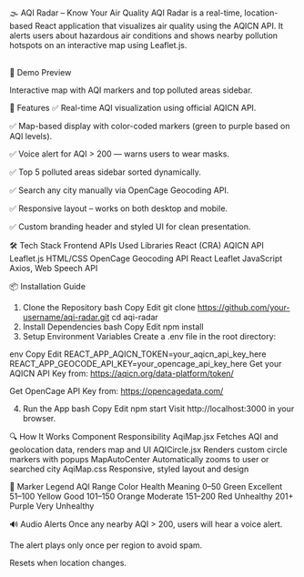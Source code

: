 🌫️ AQI Radar – Know Your Air Quality
AQI Radar is a real-time, location-based React application that visualizes air quality using the AQICN API. It alerts users about hazardous air conditions and shows nearby pollution hotspots on an interactive map using Leaflet.js.

<br>
📸 Demo Preview

Interactive map with AQI markers and top polluted areas sidebar.

🚀 Features
✅ Real-time AQI visualization using official AQICN API.

✅ Map-based display with color-coded markers (green to purple based on AQI levels).

✅ Voice alert for AQI > 200 — warns users to wear masks.

✅ Top 5 polluted areas sidebar sorted dynamically.

✅ Search any city manually via OpenCage Geocoding API.

✅ Responsive layout – works on both desktop and mobile.

✅ Custom branding header and styled UI for clean presentation.

🛠️ Tech Stack
Frontend	APIs Used	Libraries
React (CRA)	AQICN API	Leaflet.js
HTML/CSS	OpenCage Geocoding API	React Leaflet
JavaScript		Axios, Web Speech API

📦 Installation Guide
1. Clone the Repository
bash
Copy
Edit
git clone https://github.com/your-username/aqi-radar.git
cd aqi-radar
2. Install Dependencies
bash
Copy
Edit
npm install
3. Setup Environment Variables
Create a .env file in the root directory:

env
Copy
Edit
REACT_APP_AQICN_TOKEN=your_aqicn_api_key_here
REACT_APP_GEOCODE_API_KEY=your_opencage_api_key_here
Get your AQICN API Key from: https://aqicn.org/data-platform/token/

Get OpenCage API Key from: https://opencagedata.com/

4. Run the App
bash
Copy
Edit
npm start
Visit http://localhost:3000 in your browser.

🔍 How It Works
Component	Responsibility
AqiMap.jsx	Fetches AQI and geolocation data, renders map and UI
AQICircle.jsx	Renders custom circle markers with popups
MapAutoCenter	Automatically zooms to user or searched city
AqiMap.css	Responsive, styled layout and design

🎯 Marker Legend
AQI Range	Color	Health Meaning
0–50	Green	Excellent
51–100	Yellow	Good
101–150	Orange	Moderate
151–200	Red	Unhealthy
201+	Purple	Very Unhealthy

🔊 Audio Alerts
Once any nearby AQI > 200, users will hear a voice alert.

The alert plays only once per region to avoid spam.

Resets when location changes.
